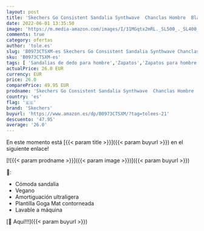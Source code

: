 ```yaml
---
layout: post
title: 'Skechers Go Consistent Sandalia Synthwave  Chanclas Hombre  Black  42.5 EU'
date: 2022-06-01 13:35:50
image: 'https://m.media-amazon.com/images/I/31MGqtx2mRL._SL500_._SL400_.jpg'
comments: true
category: ofertas
author: 'tole.es'
slug: 'B0973CTSXM-es Skechers Go Consistent Sandalia Synthwave Chanclas Hombre...'
sku: 'B0973CTSXM-es'
tags: [ 'Sandalias de dedo para hombre','Zapatos','Zapatos para hombre','Zapatos y complementos','chanclas','sandalia','skechers','🇪🇸', ]
actualPrice: 26.0 EUR
currency: EUR
price: 26.0
comparePrice: 49.95 EUR
prodname: 'Skechers Go Consistent Sandalia Synthwave  Chanclas Hombre  Black  42.5 EU'
country: 'es'
flag: '🇪🇸'
brand: 'Skechers'
buyurl: 'https://www.amazon.es/dp/B0973CTSXM/?tag=tolees-21'
descuento: '47.95'
average: '26.0'
---
```


En este momento está [{{< param title >}}]({{< param buyurl >}}) en el siguiente enlace!

[![{{< param prodname >}}]({{< param image >}})]({{< param buyurl >}})

🔎:

- Cómoda sandalia
- Vegano
- Amortiguación ultraligera
- Plantilla Goga Mat contorneada
- Lavable a máquina

[🛒 Aquí!!!]({{< param buyurl >}})
